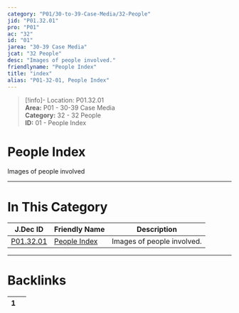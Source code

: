 ```yaml
---  
category: "P01/30-to-39-Case-Media/32-People"  
jid: "P01.32.01"  
pro: "P01"  
ac: "32"  
id: "01"  
jarea: "30-39 Case Media"  
jcat: "32 People"  
desc: "Images of people involved."  
friendlyname: "People Index"  
title: "index"  
alias: "P01-32-01, People Index"  
---  
```

>[!info]- Location: P01.32.01  
>**Area:** P01 - 30-39 Case Media  
>**Category:** 32 - 32 People  
>**ID:** 01 - People Index  
  
# People Index  
  
Images of people involved  
   
  
  
---  
# In This Category  
  
| J.Dec ID                                                                 | Friendly Name                                                               | Description                |  
| ------------------------------------------------------------------------ | --------------------------------------------------------------------------- | -------------------------- |  
| [P01.32.01](index.md) | [People Index](index.md) | Images of people involved. |  
  
  
---  
# Backlinks  
<div><table class="dataview table-view-table"><thead class="table-view-thead"><tr class="table-view-tr-header"><th class="table-view-th"><span></span><span class="dataview small-text">1</span></th><th class="table-view-th"><span></span></th></tr></thead><tbody class="table-view-tbody"></tbody></table></div>